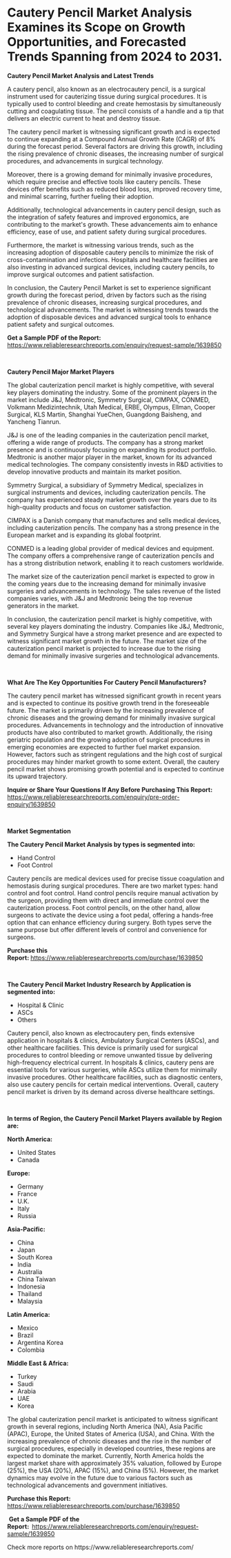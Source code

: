 <p><h1>Cautery Pencil Market Analysis Examines its Scope on Growth Opportunities, and Forecasted Trends Spanning from 2024 to 2031.</h1></p><p><strong>Cautery Pencil Market Analysis and Latest Trends</strong></p>
<p><p>A cautery pencil, also known as an electrocautery pencil, is a surgical instrument used for cauterizing tissue during surgical procedures. It is typically used to control bleeding and create hemostasis by simultaneously cutting and coagulating tissue. The pencil consists of a handle and a tip that delivers an electric current to heat and destroy tissue.</p><p>The cautery pencil market is witnessing significant growth and is expected to continue expanding at a Compound Annual Growth Rate (CAGR) of 8% during the forecast period. Several factors are driving this growth, including the rising prevalence of chronic diseases, the increasing number of surgical procedures, and advancements in surgical technology.</p><p>Moreover, there is a growing demand for minimally invasive procedures, which require precise and effective tools like cautery pencils. These devices offer benefits such as reduced blood loss, improved recovery time, and minimal scarring, further fueling their adoption.</p><p>Additionally, technological advancements in cautery pencil design, such as the integration of safety features and improved ergonomics, are contributing to the market's growth. These advancements aim to enhance efficiency, ease of use, and patient safety during surgical procedures.</p><p>Furthermore, the market is witnessing various trends, such as the increasing adoption of disposable cautery pencils to minimize the risk of cross-contamination and infections. Hospitals and healthcare facilities are also investing in advanced surgical devices, including cautery pencils, to improve surgical outcomes and patient satisfaction.</p><p>In conclusion, the Cautery Pencil Market is set to experience significant growth during the forecast period, driven by factors such as the rising prevalence of chronic diseases, increasing surgical procedures, and technological advancements. The market is witnessing trends towards the adoption of disposable devices and advanced surgical tools to enhance patient safety and surgical outcomes.</p></p>
<p><strong>Get a Sample PDF of the Report:&nbsp;</strong> <a href="https://www.reliableresearchreports.com/enquiry/request-sample/1639850">https://www.reliableresearchreports.com/enquiry/request-sample/1639850</a></p>
<p>&nbsp;</p>
<p><strong>Cautery Pencil Major Market Players</strong></p>
<p><p>The global cauterization pencil market is highly competitive, with several key players dominating the industry. Some of the prominent players in the market include J&J, Medtronic, Symmetry Surgical, CIMPAX, CONMED, Volkmann Medizintechnik, Utah Medical, ERBE, Olympus, Ellman, Cooper Surgical, KLS Martin, Shanghai YueChen, Guangdong Baisheng, and Yancheng Tianrun.</p><p>J&J is one of the leading companies in the cauterization pencil market, offering a wide range of products. The company has a strong market presence and is continuously focusing on expanding its product portfolio. Medtronic is another major player in the market, known for its advanced medical technologies. The company consistently invests in R&D activities to develop innovative products and maintain its market position.</p><p>Symmetry Surgical, a subsidiary of Symmetry Medical, specializes in surgical instruments and devices, including cauterization pencils. The company has experienced steady market growth over the years due to its high-quality products and focus on customer satisfaction.</p><p>CIMPAX is a Danish company that manufactures and sells medical devices, including cauterization pencils. The company has a strong presence in the European market and is expanding its global footprint. </p><p>CONMED is a leading global provider of medical devices and equipment. The company offers a comprehensive range of cauterization pencils and has a strong distribution network, enabling it to reach customers worldwide.</p><p>The market size of the cauterization pencil market is expected to grow in the coming years due to the increasing demand for minimally invasive surgeries and advancements in technology. The sales revenue of the listed companies varies, with J&J and Medtronic being the top revenue generators in the market.</p><p>In conclusion, the cauterization pencil market is highly competitive, with several key players dominating the industry. Companies like J&J, Medtronic, and Symmetry Surgical have a strong market presence and are expected to witness significant market growth in the future. The market size of the cauterization pencil market is projected to increase due to the rising demand for minimally invasive surgeries and technological advancements.</p></p>
<p>&nbsp;</p>
<p><strong>What Are The Key Opportunities For Cautery Pencil Manufacturers?</strong></p>
<p><p>The cautery pencil market has witnessed significant growth in recent years and is expected to continue its positive growth trend in the foreseeable future. The market is primarily driven by the increasing prevalence of chronic diseases and the growing demand for minimally invasive surgical procedures. Advancements in technology and the introduction of innovative products have also contributed to market growth. Additionally, the rising geriatric population and the growing adoption of surgical procedures in emerging economies are expected to further fuel market expansion. However, factors such as stringent regulations and the high cost of surgical procedures may hinder market growth to some extent. Overall, the cautery pencil market shows promising growth potential and is expected to continue its upward trajectory.</p></p>
<p><strong>Inquire or Share Your Questions If Any Before Purchasing This Report:</strong> <a href="https://www.reliableresearchreports.com/enquiry/pre-order-enquiry/1639850">https://www.reliableresearchreports.com/enquiry/pre-order-enquiry/1639850</a></p>
<p>&nbsp;</p>
<p><strong>Market Segmentation</strong></p>
<p><strong>The Cautery Pencil Market Analysis by types is segmented into:</strong></p>
<p><ul><li>Hand Control</li><li>Foot Control</li></ul></p>
<p><p>Cautery pencils are medical devices used for precise tissue coagulation and hemostasis during surgical procedures. There are two market types: hand control and foot control. Hand control pencils require manual activation by the surgeon, providing them with direct and immediate control over the cauterization process. Foot control pencils, on the other hand, allow surgeons to activate the device using a foot pedal, offering a hands-free option that can enhance efficiency during surgery. Both types serve the same purpose but offer different levels of control and convenience for surgeons.</p></p>
<p><strong>Purchase this Report:&nbsp;</strong><a href="https://www.reliableresearchreports.com/purchase/1639850">https://www.reliableresearchreports.com/purchase/1639850</a></p>
<p>&nbsp;</p>
<p><strong>The Cautery Pencil Market Industry Research by Application is segmented into:</strong></p>
<p><ul><li>Hospital & Clinic</li><li>ASCs</li><li>Others</li></ul></p>
<p><p>Cautery pencil, also known as electrocautery pen, finds extensive application in hospitals & clinics, Ambulatory Surgical Centers (ASCs), and other healthcare facilities. This device is primarily used for surgical procedures to control bleeding or remove unwanted tissue by delivering high-frequency electrical current. In hospitals & clinics, cautery pens are essential tools for various surgeries, while ASCs utilize them for minimally invasive procedures. Other healthcare facilities, such as diagnostic centers, also use cautery pencils for certain medical interventions. Overall, cautery pencil market is driven by its demand across diverse healthcare settings.</p></p>
<p>&nbsp;</p>
<p><strong>In terms of Region, the Cautery Pencil Market Players available by Region are:</strong></p>
<p>
    <p> <strong> North America: </strong>
        <ul>
            <li>United States</li>
            <li>Canada</li>
        </ul>
        </p> 
    <p> <strong> Europe: </strong>
        <ul>
            <li>Germany</li>
            <li>France</li>
            <li>U.K.</li>
            <li>Italy</li>
            <li>Russia</li>
        </ul>
        </p> 
    <p> <strong> Asia-Pacific: </strong>
        <ul>
            <li>China</li>
            <li>Japan</li>
            <li>South Korea</li>
            <li>India</li>
            <li>Australia</li>
            <li>China Taiwan</li>
            <li>Indonesia</li>
            <li>Thailand</li>
            <li>Malaysia</li>
        </ul>
        </p> 
    <p> <strong> Latin America: </strong>
        <ul>
            <li>Mexico</li>
            <li>Brazil</li>
            <li>Argentina Korea</li>
            <li>Colombia</li>
        </ul>
        </p> 
    <p> <strong> Middle East & Africa: </strong>
        <ul>
            <li>Turkey</li>
            <li>Saudi</li>
            <li>Arabia</li>
            <li>UAE</li>
            <li>Korea</li>
        </ul>
    </p>
    </p>
<p><p>The global cauterization pencil market is anticipated to witness significant growth in several regions, including North America (NA), Asia Pacific (APAC), Europe, the United States of America (USA), and China. With the increasing prevalence of chronic diseases and the rise in the number of surgical procedures, especially in developed countries, these regions are expected to dominate the market. Currently, North America holds the largest market share with approximately 35% valuation, followed by Europe (25%), the USA (20%), APAC (15%), and China (5%). However, the market dynamics may evolve in the future due to various factors such as technological advancements and government initiatives.</p></p>
<p><strong>Purchase this Report: </strong><a href="https://www.reliableresearchreports.com/purchase/1639850">https://www.reliableresearchreports.com/purchase/1639850</a></p>
<p>&nbsp;<strong>Get a Sample PDF of the Report:&nbsp;&nbsp;</strong><a href="https://www.reliableresearchreports.com/enquiry/request-sample/1639850">https://www.reliableresearchreports.com/enquiry/request-sample/1639850</a></p>
<p><strong></strong></p>
<p>Check more reports on https://www.reliableresearchreports.com/</p>